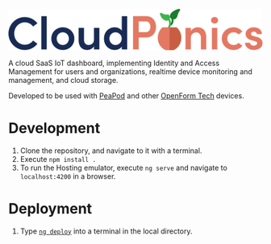![CloudPonics Logo](src/assets/images/LogoTransparent.svg)

A cloud SaaS IoT dashboard, implementing Identity and Access Management for users and organizations, realtime device monitoring and management, and cloud storage.

Developed to be used with [PeaPod](https://github.com/OpenFormTech/PeaPod-RPi) and other [OpenForm Tech](https://github.com/OpenFormTech) devices.

# Development

1. Clone the repository, and navigate to it with a terminal.
2. Execute `npm install .`
3. To run the Hosting emulator, execute `ng serve` and navigate to `localhost:4200` in a browser.

# Deployment

1. Type [`ng deploy`](https://angular.io/start/start-deployment) into a terminal in the local directory.